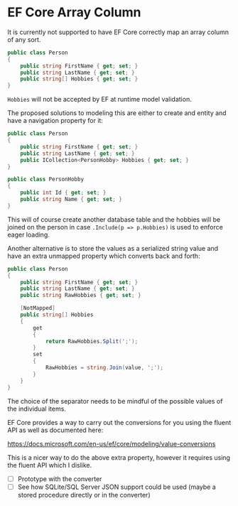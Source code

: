 # EF Core Array Column

It is currently not supported to have EF Core correctly map an array column of any sort.

```cs
public class Person
{
    public string FirstName { get; set; }
    public string LastName { get; set; }
    public string[] Hobbies { get; set; }
}
```

`Hobbies` will not be accepted by EF at runtime model validation.

The proposed solutions to modeling this are either to create and entity and have a navigation property for it:

```cs
public class Person
{
    public string FirstName { get; set; }
    public string LastName { get; set; }
    public ICollection<PersonHobby> Hobbies { get; set; }
}

public class PersonHobby
{
    public int Id { get; set; }
    public string Name { get; set; }
}
```

This will of course create another database table and the hobbies will be joined on the person in case
`.Include(p => p.Hobbies)` is used to enforce eager loading.

Another alternative is to store the values as a serialized string value and have an extra unmapped property which converts back and forth:

```cs
public class Person
{
    public string FirstName { get; set; }
    public string LastName { get; set; }
    public string RawHobbies { get; set; }

    [NotMapped]
    public string[] Hobbies
    {
        get
        {
            return RawHobbies.Split(';');
        }
        set
        {
            RawHobbies = string.Join(value, ';');
        }
    }
}
```

The choice of the separator needs to be mindful of the possible values of the individual items.

EF Core provides a way to carry out the conversions for you using the fluent API as well as documented here:

https://docs.microsoft.com/en-us/ef/core/modeling/value-conversions

This is a nicer way to do the above extra property, however it requires using the fluent API which I dislike.

- [ ] Prototype with the converter
- [ ] See how SQLite/SQL Server JSON support could be used (maybe a stored procedure directly or in the converter)
